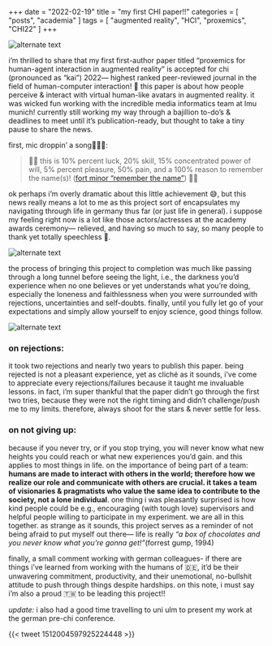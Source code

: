 +++
date = "2022-02-19"
title = "my first CHI paper!!"
categories = [ "posts", "academia" ]
tags = [ "augmented reality", "HCI", "proxemics", "CHI22" ]
+++

![alternate text](/img/chi.jpg)

i’m thrilled to share that my first first-author paper titled “proxemics for human-agent interaction in augmented reality” is accepted for chi (pronounced as “kai”) 2022— highest ranked peer-reviewed journal in the field of human-computer interaction! 🎉 this paper is about how people perceive & interact with virtual human-like avatars in augmented reality. it was wicked fun working with the incredible media informatics team at lmu munich! currently still working my way through a bajillion to-do’s & deadlines to meet until it’s publication-ready, but thought to take a tiny pause to share the news.

first, mic droppin’ a song🎤😎🔥:

>🥁🥁 this is 10% percent luck, 20% skill, 15% concentrated power of will, 5% percent pleasure, 50% pain, and a 100% reason to remember the name(s)! ([fort minor “remember the name”]) 🥁🥁

[fort minor “remember the name”]: https://www.youtube.com/watch?v=vdvr08scpoc&ab_channel=fortminor

ok perhaps i’m overly dramatic about this little achievement 😅, but this news really means a lot to me as this project sort of encapsulates my navigating through life in germany thus far (or just life in general). i suppose my feeling right now is a lot like those actors/actresses at the academy awards ceremony— relieved, and having so much to say, so many people to thank yet totally speechless 🥲.

![alternate text](/img/meme.gif)

the process of bringing this project to completion was much like passing through a long tunnel before seeing the light, i.e., the darkness you’d experience when no one believes or yet understands what you’re doing, especially the loneness and faithlessness when you were surrounded with rejections, uncertainties and self-doubts. finally, until you fully let go of your expectations and simply allow yourself to enjoy science, good things follow.

![alternate text](/img/chi2022.jpg)

### on rejections:
it took two rejections and nearly two years to publish this paper. being rejected is not a pleasant experience, yet as cliché as it sounds, i’ve come to appreciate every rejections/failures because it taught me invaluable lessons. in fact, i’m super thankful that the paper didn’t go through the first two tries, because they were not the right timing and didn’t challenge/push me to my limits. therefore, always shoot for the stars & never settle for less.

### on not giving up:
because if you never try, or if you stop trying, you will never know what new heights you could reach or what new experiences you’d gain. and this applies to most things in life. on the importance of being part of a team: **humans are made to interact with others in the world; therefore how we realize our role and communicate with others are crucial. it takes a team of visionaries & pragmatists who value the same idea to contribute to the society, not a lone individual**. one thing i was pleasantly surprised is how kind people could be e.g., encouraging (with tough love) supervisors and helpful people willing to participate in my experiment. we are all in this together. as strange as it sounds, this project serves as a reminder of not being afraid to put myself out there— life is really *“a box of chocolates and you never know what you’re gonna get!”*(forrest gump, 1994)

finally, a small comment working with german colleagues- if there are things i’ve learned from working with the humans of 🇩🇪, it’d be their unwavering commitment, productivity, and their unemotional, no-bullshit attitude to push through things despite hardships. on this note, i must say i’m also a proud 🇹🇼 to be leading this project!!

*update:*
i also had a good time travelling to uni ulm to present my work at the german pre-chi conference.

{{< tweet 1512004597925224448 >}} 